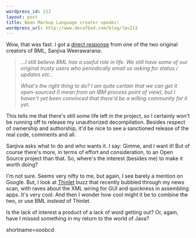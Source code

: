 ```yaml
--- 
wordpress_id: 213
layout: post
title: Bean Markup Language creator speaks!
wordpress_url: http://www.decafbad.com/blog/?p=213
---
```

<p>Wow, that was fast.  I got a <a href="http://www.decafbad.com/news_archives/000232.phtml#comments">direct response</a> from one of the two original creators of BML, Sanjiva Weerawarana:<blockquote><i>...I still believe BML has a useful role in life. We still have some of our original trusty users who periodically email us asking for status / updates etc..</p>
<p>What's the right thing to do? I am quite certain that we can get it open-sourced (I mean from an IBM process point of view), but I haven't yet been convinced that there'd be a willing community for it yet.</i></blockquote>This tells me that there's still some life left in the project, so I certainly won't be running off to release my unauthorized decompilation.  Besides respect of ownership and authorship, it'd be nice to see a sanctioned release of the real code, comments and all.  </p>
<p>Sanjiva asks what to do and who wants it.  I say:  Gimme, and I want it!  But of course there's more, in terms of effort and consideration, to an Open Source project than that.  So, where's the interest (besides me) to make it worth doing?</p>
<p>I'm not sure.  Seems very nifty to me, but again, I see barely a mention on Google.  But, I look at <a href="http://www.thinlet.com/">Thinlet</a> buzz that recently bubbled through my news scan, with raves about the XML wiring for GUI and quickness in assembling apps.  It's very cool.  And then I wonder how cool might it be to combine the two, or use BML <i>instead</i> of Thinlet.</p>
<p>Is the lack of interest a product of a lack of word getting out?  Or, again, have I missed something in my return to the world of Java?</p>
<!--more-->
shortname=ooobcd
